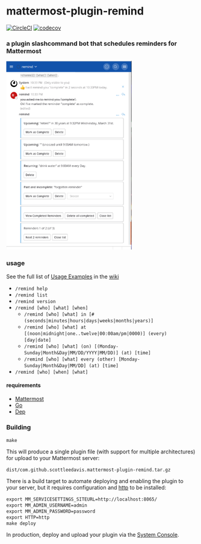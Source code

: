 # mattermost-plugin-remind

[![CircleCI](https://circleci.com/gh/scottleedavis/mattermost-plugin-remind/tree/master.svg?style=svg)](https://circleci.com/gh/scottleedavis/mattermost-plugin-remind/tree/master)  [![codecov](https://codecov.io/gh/scottleedavis/mattermost-plugin-remind/branch/master/graph/badge.svg)](https://codecov.io/gh/scottleedavis/mattermost-plugin-remind)



### a plugin slashcommand bot that schedules reminders for Mattermost

<img src="buttons.png" height="500">

### usage

See the full list of [Usage Examples](https://github.com/scottleedavis/mattermost-plugin-remind/wiki/Usage) in the [wiki](https://github.com/scottleedavis/mattermost-plugin-remind/wiki) 
* `/remind help`
* `/remind list`
* `/remind version`
* `/remind [who] [what] [when]`
  * `/remind [who] [what] in [# (seconds|minutes|hours|days|weeks|months|years)]`
  * `/remind [who] [what] at [(noon|midnight|one..twelve|00:00am/pm|0000)] (every) [day|date]`
  * `/remind [who] [what] (on) [(Monday-Sunday|Month&Day|MM/DD/YYYY|MM/DD)] (at) [time]`
  * `/remind [who] [what] every (other) [Monday-Sunday|Month&Day|MM/DD] (at) [time]`
* `/remind [who] [when] [what]`


#### requirements
* [Mattermost](https://mattermost.com/)
* [Go](https://golang.org/)
* [Dep](https://github.com/golang/dep)


### Building 
```
make
```

This will produce a single plugin file (with support for multiple architectures) for upload to your Mattermost server:

```
dist/com.github.scottleedavis.mattermost-plugin-remind.tar.gz
```

There is a build target to automate deploying and enabling the plugin to your server, but it requires configuration and [http](https://httpie.org/) to be installed:
```
export MM_SERVICESETTINGS_SITEURL=http://localhost:8065/
export MM_ADMIN_USERNAME=admin
export MM_ADMIN_PASSWORD=password
export HTTP=http
make deploy
```
In production, deploy and upload your plugin via the [System Console](https://about.mattermost.com/default-plugin-uploads).

